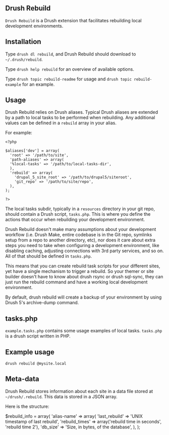 ## Drush Rebuild

`Drush Rebuild` is a Drush extension that facilitates rebuilding local development
environments.

## Installation

Type `drush dl rebuild`, and Drush Rebuild should download to `~/.drush/rebuild`.

Type `drush help rebuild` for an overview of available options.

Type `drush topic rebuild-readme` for usage and `drush topic rebuild-example` for an example.

## Usage

Drush Rebuild relies on Drush aliases. Typical Drush
aliases are extended by a path to local tasks to be performed when rebuilding.
Any additional values can be defined in a `rebuild` array in your alias.

For example:

	<?php

	$aliases['dev'] = array(
	  'root' => '/path/to/site',
	  'path-aliases' => array(
  	  '%local-tasks' => '/path/to/local-tasks-dir',
	  ),
	  'rebuild' => array(
	  	'drupal_5_site_root' => '/path/to/drupal5/siteroot',
	  	'git_repo' => '/path/to/site/repo',
	  ),
	);

	?>

The local tasks subdir, typically in a `resources` directory in your git repo,
should contain a Drush script, `tasks.php`. This is where you define the actions
that occur when rebuilding your development environment.

Drush Rebuild doesn't make many assumptions about your development workflow
(i.e. Drush Make, entire codebase is in the Git repo, symlinks setup from a repo
to another directory, etc), nor does it care about extra steps you need to take
when configuring a development environment, like disabling caching, adjusting
connections with 3rd party services, and so on. All of that should be defined in
`tasks.php`.

This means that you can create rebuild task scripts for your different sites, yet
have a single mechanism to trigger a rebuild. So your themer or site builder
doesn't have to know about drush rsync or drush sql-sync, they can just run
the rebuild command and have a working local development environment.

By default, drush rebuild will create a backup of your environment
by using Drush 5's archive-dump command.

## tasks.php

`example.tasks.php` contains some usage examples of local tasks. `tasks.php`
is a drush script written in PHP.

## Example usage

`drush rebuild @mysite.local`

## Meta-data

Drush Rebuild stores information about each site in a data file stored at
`~/drush/.rebuild`. This data is stored in a JSON array.

Here is the structure:

$rebuild_info = array(
	'alias-name' => array(
		'last_rebuild' => 'UNIX timestamp of last rebuild',
		'rebuild_times' => array('rebuild time in seconds', 'rebuild time 2'),
		'db_size' => 'Size, in bytes, of the database',
	),
);

